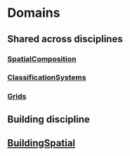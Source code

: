 # Domains

## Shared across disciplines

### [SpatialComposition](./spatial-composition.md)

### [ClassificationSystems](./classification-systems.md)

### [Grids](./grids.md)

## Building discipline

## [BuildingSpatial](./building-spatial.md)
